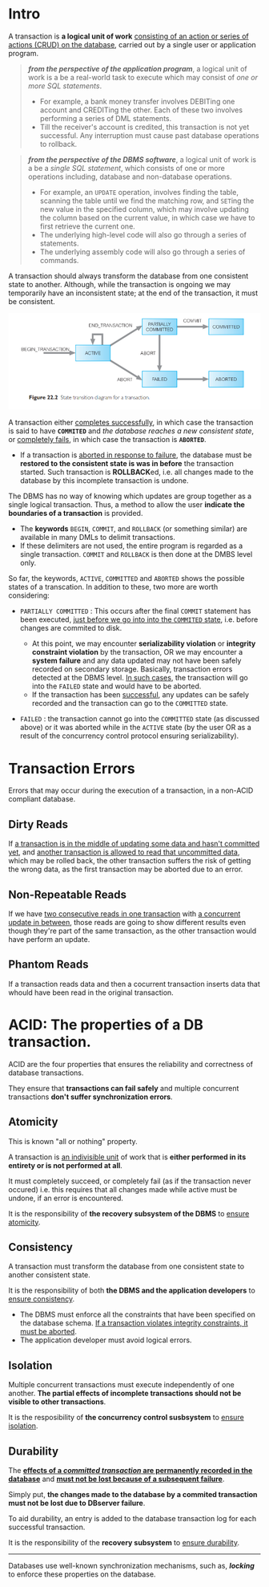 # Intro
A transaction is **a logical unit of work** <u>consisting of an action or series of actions (CRUD) on the database</u>, carried out by a single user or application program.

> ***from the perspective of the application program***, a logical unit of work is a be a real-world task to execute which may consist of *one or more SQL statements*. 
> - For example, a bank money transfer involves DEBITing one account and CREDITing the other. Each of these two involves performing a series of DML statements.
> - Till the receiver's account is credited, this transaction is not yet successful. Any interruption must cause past database operations to rollback.

>***from the perspective of the DBMS software***, a logical unit of work is a be a *single SQL statement*, which consists of one or more operations including, database and non-database operations.
> - For example, an `UPDATE` operation, involves finding the table, scanning the table until we find the matching row, and `SET`ing the new value in the specified column, which may involve updating the column based on the current value, in which case we have to first retrieve the current one.
> - The underlying high-level code will also go through a series of statements.
> - The underlying assembly code will also go through a series of commands.

A transaction should always transform the database from one consistent state to another. Although, while the transaction is ongoing we may temporarily have an inconsistent state; at the end of the transaction, it must be consistent.

![State transition diagram for a transaction](./imgs/transaction-state-transition.png)

A transaction either <u>completes successfully</u>, in which case the transaction is said to have **`COMMITED`** and *the database reaches a new consistent state*, or <u>completely fails</u>, in which case the transaction is **`ABORTED`**.
- If a transaction is <u>aborted in response to failure</u>, the database must be **restored to the consistent state is was in before** the transaction started. Such transaction is **ROLLBACK**ed, i.e. all changes made to the database by this incomplete transaction is undone.

The DBMS has no way of knowing which updates are group together as a single logical transaction. Thus, a method to allow the user **indicate the boundaries of a transaction** is provided. 
- The **keywords** `BEGIN`, `COMMIT`, and `ROLLBACK` (or something similar) are available in many DMLs to delimit transactions.
- If these delimiters are not used, the entire program is regarded as a single transaction. `COMMIT` and `ROLLBACK` is then done at the DMBS level only.

So far, the keywords, `ACTIVE`, `COMMITTED` and `ABORTED` shows the possible states of a transcation. In addition to these, two more are worth considering:
- `PARTIALLY COMMITTED` : This occurs after the final `COMMIT` statement has been executed, <u>just before we go into into the `COMMITED` state</u>, i.e. before changes are commited to disk.
  - At this point, we may encounter **serializability violation** or **integrity constraint violation** by the transaction, OR we may encounter a **system failure** and any data updated may not have been safely recorded on secondary storage. Basically, transaction errors detected at the DBMS level. <u>In such cases</u>, the transaction will go into the `FAILED` state and would have to be aborted.
  - If the transaction has been <u>successful</u>, any updates can be safely recorded and the transaction can go to the `COMMITTED` state.

- `FAILED` : the transaction cannot go into the `COMMITTED` state (as discussed above) or it was aborted while in the `ACTIVE` state (by the user OR as a result of the concurrency control protocol ensuring serializability).

# Transaction Errors
Errors that may occur during the execution of a transaction, in a non-ACID compliant database.

## Dirty Reads
If <u>a transaction is in the middle of updating some data and hasn't committed yet</u>, and <u>another transaction is allowed to read that uncommitted data</u>, which may be rolled back, the other transaction suffers the risk of getting the wrong data, as the first transaction may be aborted due to an error.

## Non-Repeatable Reads
If we have <u>two consecutive reads in one transaction</u> with <u>a concurrent update in between</u>, those reads are going to show different results even though they're part of the same transaction, as the other transaction would have perform an update.

## Phantom Reads
If a transaction reads data and then a cocurrent transaction inserts data that whould have been read in the original transaction.

# ACID: The properties of a DB transaction.
ACID are the four properties that ensures the reliability and correctness of database transactions.

They ensure that **transactions can fail safely** and multiple concurrent transactions **don't suffer synchronization errors**.

## Atomicity
This is known "all or nothing" property. 

A transaction is <u>an indivisible unit</u> of work that is **either performed in its entirety or is not performed at all**.

It must completely succeed, or completely fail (as if the transaction never occured) i.e. this requires that all changes made while active must be undone, if an error is encountered.

It is the responsibility of **the recovery subsystem of the DBMS** to <u>ensure atomicity</u>.

## Consistency
A transaction must transform the database from one consistent state to another consistent state.

It is the responsibility of both **the DBMS and the application developers** to <u>ensure consistency</u>.
- The DBMS must enforce all the constraints that have been specified on the database schema. <u>If a transaction violates integrity constraints, it must be aborted</u>.
- The application developer must avoid logical errors.

## Isolation
Multiple concurrent transactions must execute independently of one another. **The partial effects of incomplete transactions should not be visible to other transactions**.

It is the resposibility of **the concurrency control susbsystem** to <u>ensure isolation</u>.

## Durability
The <u>**effects of a *committed transaction* are permanently recorded in the database**</u> and <u>**must not be lost because of a subsequent failure**</u>.

Simply put, **the changes made to the database by a commited transaction must not be lost due to DBserver failure**.

To aid durability, an entry is added to the database transaction log for each successful transaction.

It is the responsibility of the **recovery subsystem** to <u>ensure durability</u>.

--- 

Databases use well-known synchronization mechanisms, such as, ***locking*** to enforce these properties on the database.

